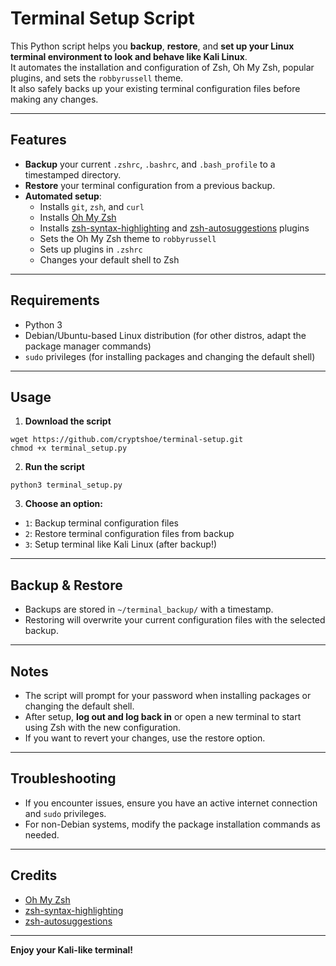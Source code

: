 # Terminal Setup Script

This Python script helps you **backup**, **restore**, and **set up your Linux terminal environment to look and behave like Kali Linux**.  
It automates the installation and configuration of Zsh, Oh My Zsh, popular plugins, and sets the `robbyrussell` theme.  
It also safely backs up your existing terminal configuration files before making any changes.

---

## Features

- **Backup** your current `.zshrc`, `.bashrc`, and `.bash_profile` to a timestamped directory.
- **Restore** your terminal configuration from a previous backup.
- **Automated setup**:
  - Installs `git`, `zsh`, and `curl`
  - Installs [Oh My Zsh](https://ohmyz.sh/)
  - Installs [zsh-syntax-highlighting](https://github.com/zsh-users/zsh-syntax-highlighting) and [zsh-autosuggestions](https://github.com/zsh-users/zsh-autosuggestions) plugins
  - Sets the Oh My Zsh theme to `robbyrussell`
  - Sets up plugins in `.zshrc`
  - Changes your default shell to Zsh

---

## Requirements

- Python 3
- Debian/Ubuntu-based Linux distribution (for other distros, adapt the package manager commands)
- `sudo` privileges (for installing packages and changing the default shell)

---

## Usage

1. **Download the script**

~~~
wget https://github.com/cryptshoe/terminal-setup.git
chmod +x terminal_setup.py
~~~

2. **Run the script**

~~~
python3 terminal_setup.py
~~~

3. **Choose an option:**

- `1`: Backup terminal configuration files
- `2`: Restore terminal configuration files from backup
- `3`: Setup terminal like Kali Linux (after backup!)

---

## Backup & Restore

- Backups are stored in `~/terminal_backup/` with a timestamp.
- Restoring will overwrite your current configuration files with the selected backup.

---

## Notes

- The script will prompt for your password when installing packages or changing the default shell.
- After setup, **log out and log back in** or open a new terminal to start using Zsh with the new configuration.
- If you want to revert your changes, use the restore option.

---

## Troubleshooting

- If you encounter issues, ensure you have an active internet connection and `sudo` privileges.
- For non-Debian systems, modify the package installation commands as needed.
  
---

## Credits

- [Oh My Zsh](https://ohmyz.sh/)
- [zsh-syntax-highlighting](https://github.com/zsh-users/zsh-syntax-highlighting)
- [zsh-autosuggestions](https://github.com/zsh-users/zsh-autosuggestions)

---

**Enjoy your Kali-like terminal!**

